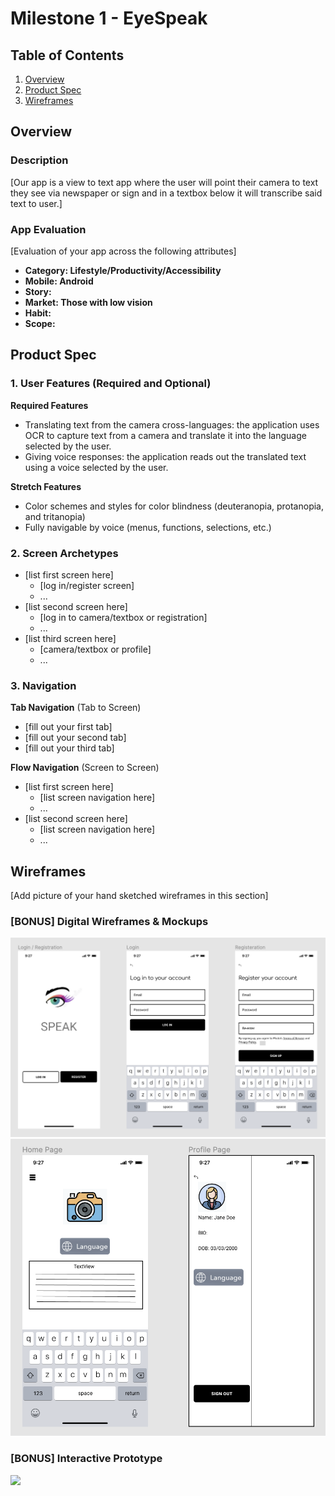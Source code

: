 # Milestone 1 - EyeSpeak

## Table of Contents

1. [Overview](#Overview)
1. [Product Spec](#Product-Spec)
1. [Wireframes](#Wireframes)

## Overview

### Description

[Our app is a view to text app where the user will point their camera to text they see via newspaper or sign and in a textbox below it will transcribe said text to user.]

### App Evaluation

[Evaluation of your app across the following attributes]
- **Category: Lifestyle/Productivity/Accessibility**
- **Mobile: Android**
- **Story:**
- **Market: Those with low vision**
- **Habit:**
- **Scope:**

## Product Spec

### 1. User Features (Required and Optional)

**Required Features**

* Translating text from the camera cross-languages: the application uses OCR to capture text from a camera and translate it into the language selected by the user.
* Giving voice responses: the application reads out the translated text using a voice selected by the user.

**Stretch Features**

* Color schemes and styles for color blindness (deuteranopia, protanopia, and tritanopia)
* Fully navigable by voice (menus, functions, selections, etc.)

### 2. Screen Archetypes

- [list first screen here]
  - [log in/register screen]
  - ...
- [list second screen here]
  - [log in to camera/textbox or registration]
  - ...
- [list third screen here]
  - [camera/textbox or profile]
  - ...

### 3. Navigation

**Tab Navigation** (Tab to Screen)

* [fill out your first tab]
* [fill out your second tab]
* [fill out your third tab]

**Flow Navigation** (Screen to Screen)

- [list first screen here]
  - [list screen navigation here]
  - ...
- [list second screen here]
  - [list screen navigation here]
  - ...

## Wireframes

[Add picture of your hand sketched wireframes in this section]


### [BONUS] Digital Wireframes & Mockups
<img src="https://github.com/eyespeak-android/eyespeak/blob/main/EyeSpeak%20part1.png" width=600>
<img src = "https://github.com/eyespeak-android/eyespeak/blob/main/EyeSpeak%20part2.png" width=600>

### [BONUS] Interactive Prototype
<img src="https://media.giphy.com/media/v1.Y2lkPTc5MGI3NjExOGVhYTYwZjNmMjA4OTcxMWQ3Y2YxNGY4NGZhMTcwYTEzMzAxMTMzZiZjdD1n/bRrQJJPfS1DnJoiauo/giphy.gif">
